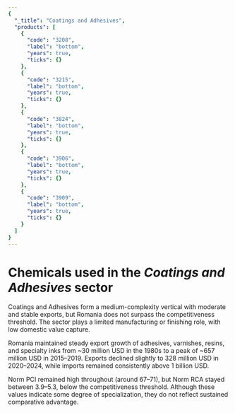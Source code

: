 ```yaml
---
{
  "_title": "Coatings and Adhesives",
  "products": [
    {
      "code": "3208",
      "label": "bottom",
      "years": true,
      "ticks": {}
    },
    {
      "code": "3215",
      "label": "bottom",
      "years": true,
      "ticks": {}
    },
    {
      "code": "3824",
      "label": "bottom",
      "years": true,
      "ticks": {}
    },
    {
      "code": "3906",
      "label": "bottom",
      "years": true,
      "ticks": {}
    },
    {
      "code": "3909",
      "label": "bottom",
      "years": true,
      "ticks": {}
    }
  ]
}
---
```


# Chemicals used in the _Coatings and Adhesives_ sector

Coatings and Adhesives form a medium-complexity vertical with moderate and stable exports, but Romania does not surpass the competitiveness threshold. The sector plays a limited manufacturing or finishing role, with low domestic value capture.

Romania maintained steady export growth of adhesives, varnishes, resins, and specialty inks from ~30 million USD in the 1980s to a peak of ~657 million USD in 2015–2019. Exports declined slightly to 328 million USD in 2020–2024, while imports remained consistently above 1 billion USD.

Norm PCI remained high throughout (around 67–71), but Norm RCA stayed between 3.9–5.3, below the competitiveness threshold. Although these values indicate some degree of specialization, they do not reflect sustained comparative advantage.